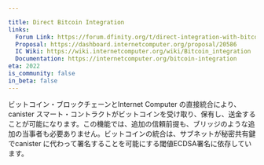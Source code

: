 ```yaml
---

title: Direct Bitcoin Integration
links:
  Forum Link: https://forum.dfinity.org/t/direct-integration-with-bitcoin/6147
  Proposal: https://dashboard.internetcomputer.org/proposal/20586
  IC Wiki: https://wiki.internetcomputer.org/wiki/Bitcoin_integration
  Documentation: https://internetcomputer.org/bitcoin-integration
eta: 2022
is_community: false
in_beta: false
---
```

ビットコイン・ブロックチェーンとInternet Computer の直接統合により、canister スマート・コントラクトがビットコインを受け取り、保有し、送金することが可能になります。この機能では、追加の信頼前提も、ブリッジのような追加の当事者も必要ありません。ビットコインの統合は、サブネットが秘密共有鍵でcanister に代わって署名することを可能にする閾値ECDSA署名に依存しています。

<!---


Direct integration of the Internet Computer with the Bitcoin blockchain enables canister smart contracts to receive, hold and transfer bitcoin. With this feature, neither additional trust assumptions, nor additional parties, such as bridges, are required. Bitcoin integration relies on threshold ECDSA signatures that make it possible for a subnet to sign on behalf of a canister with a secret-shared key.

-->

